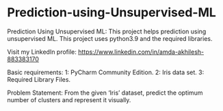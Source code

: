 # Prediction-using-Unsupervised-ML
Prediction Using Unsupervised ML: This project helps prediction using unsupervised ML. This project uses python3.9 and the required libraries.


Visit my LinkedIn profile:
https://www.linkedin.com/in/amda-akhilesh-883383170


Basic requirements: 
1: PyCharm Community Edition. 
2: Iris data set.
3: Required Library Files.

Problem Statement:
From the given ‘Iris’ dataset, predict the optimum number of clusters
and represent it visually.
